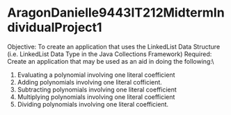 # AragonDanielle9443IT212MidtermIndividualProject1
Objective:
To create an application that uses the LinkedList Data Structure (i.e. LinkedList Data Type in the Java
Collections Framework)
Required:
Create an application that may be used as an aid in doing the following:\
1. Evaluating a polynomial involving one literal coefficient
2. Adding polynomials involving one literal cofficient.
3. Subtracting polynomials involving one literal coefficient
4. Multiplying polynomials involving one literal coefficient
5. Dividing polynomials involving one literal coefficient.
